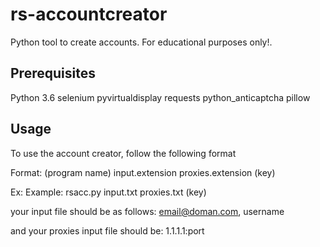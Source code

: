 # rs-accountcreator
Python tool to create accounts. For educational purposes only!.

## Prerequisites
Python 3.6
selenium
pyvirtualdisplay
requests
python_anticaptcha
pillow

## Usage
To use the account creator,  follow the following format

Format: (program name) input.extension proxies.extension (key)

Ex: Example: rsacc.py input.txt proxies.txt (key)

your input file should be as follows:
email@doman.com, username

and your proxies input file should be:
1.1.1.1:port

